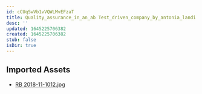 ```yaml
---
id: cCUqSwVb1vVQWLMvEFzaT
title: Quality_assurance_in_an_ab Test_driven_company_by_antonia_landi Resources
desc: ''
updated: 1645225706382
created: 1645225706382
stub: false
isDir: true
---
```

## Imported Assets
- [RB 2018-11-1012.jpg](/assets/rb-2018-11-1012.jpg)
